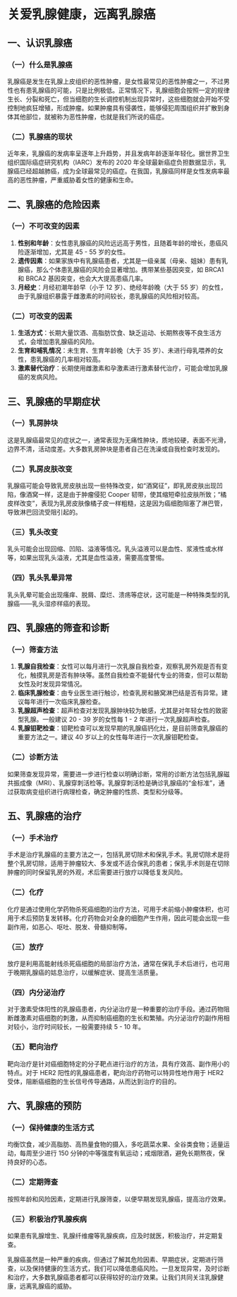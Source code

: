 # 关爱乳腺健康，远离乳腺癌

## 一、认识乳腺癌
### （一）什么是乳腺癌
乳腺癌是发生在乳腺上皮组织的恶性肿瘤，是女性最常见的恶性肿瘤之一，不过男性也有患乳腺癌的可能，只是比例极低。正常情况下，乳腺细胞会按照一定的规律生长、分裂和死亡，但当细胞的生长调控机制出现异常时，这些细胞就会开始不受控制地疯狂增殖，形成肿瘤。如果肿瘤具有侵袭性，能够侵犯周围组织并扩散到身体其他部位，就被称为恶性肿瘤，也就是我们所说的癌症。

### （二）乳腺癌的现状
近年来，乳腺癌的发病率呈逐年上升趋势，并且发病年龄逐渐年轻化。据世界卫生组织国际癌症研究机构（IARC）发布的 2020 年全球最新癌症负担数据显示，乳腺癌已经超越肺癌，成为全球最常见的癌症。在我国，乳腺癌同样是女性发病率最高的恶性肿瘤，严重威胁着女性的健康和生命。

## 二、乳腺癌的危险因素
### （一）不可改变的因素
1. **性别和年龄**：女性患乳腺癌的风险远远高于男性，且随着年龄的增长，患癌风险逐渐增加，尤其是 45 - 55 岁的女性。
2. **遗传因素**：如果家族中有乳腺癌患者，尤其是一级亲属（母亲、姐妹）患有乳腺癌，那么个体患乳腺癌的风险会显著增加。携带某些基因突变，如 BRCA1 和 BRCA2 基因突变，也会大大提高患癌几率。
3. **月经史**：月经初潮年龄早（小于 12 岁）、绝经年龄晚（大于 55 岁）的女性，由于乳腺组织暴露于雌激素的时间较长，患乳腺癌的风险相对较高。

### （二）可改变的因素
1. **生活方式**：长期大量饮酒、高脂肪饮食、缺乏运动、长期熬夜等不良生活方式，会增加患乳腺癌的风险。
2. **生育和哺乳情况**：未生育、生育年龄晚（大于 35 岁）、未进行母乳喂养的女性，患乳腺癌的几率相对较高。
3. **激素替代治疗**：长期使用雌激素和孕激素进行激素替代治疗，可能会增加乳腺癌的发病风险。

## 三、乳腺癌的早期症状
### （一）乳房肿块
这是乳腺癌最常见的症状之一，通常表现为无痛性肿块，质地较硬，表面不光滑，边界不清，活动度差。大多数乳房肿块是患者自己在洗澡或自我检查时发现的。

### （二）乳房皮肤改变
乳腺癌可能会导致乳房皮肤出现一些特殊改变，如“酒窝征”，即乳房皮肤出现凹陷，像酒窝一样，这是由于肿瘤侵犯 Cooper 韧带，使其缩短牵拉皮肤所致；“橘皮样改变”，表现为乳房皮肤像橘子皮一样粗糙，这是因为癌细胞阻塞了淋巴管，导致淋巴回流受阻引起的。

### （三）乳头改变
乳头可能会出现回缩、凹陷、溢液等情况。乳头溢液可以是血性、浆液性或水样等，如果出现乳头溢液，尤其是血性溢液，需要高度警惕。

### （四）乳头乳晕异常
乳头乳晕可能会出现瘙痒、脱屑、糜烂、溃疡等症状，这可能是一种特殊类型的乳腺癌——乳头湿疹样癌的表现。

## 四、乳腺癌的筛查和诊断
### （一）筛查方法
1. **乳腺自我检查**：女性可以每月进行一次乳腺自我检查，观察乳房外观是否有变化，触摸乳房是否有肿块等。虽然自我检查不能替代专业的筛查，但可以帮助女性及时发现异常情况。
2. **临床乳腺检查**：由专业医生进行触诊，检查乳房和腋窝淋巴结是否有异常。建议每年进行一次临床乳腺检查。
3. **乳腺超声检查**：超声检查对发现乳腺肿块较为敏感，尤其是对年轻女性的致密型乳腺。一般建议 20 - 39 岁的女性每 1 - 2 年进行一次乳腺超声检查。
4. **乳腺钼靶检查**：钼靶检查可以发现早期的乳腺癌钙化灶，是目前筛查乳腺癌的重要方法之一。建议 40 岁以上的女性每年进行一次乳腺钼靶检查。

### （二）诊断方法
如果筛查发现异常，需要进一步进行检查以明确诊断，常用的诊断方法包括乳腺磁共振成像（MRI）、乳腺穿刺活检等。乳腺穿刺活检是确诊乳腺癌的“金标准”，通过获取病变组织进行病理检查，确定肿瘤的性质、类型和分级等。

## 五、乳腺癌的治疗
### （一）手术治疗
手术是治疗乳腺癌的主要方法之一，包括乳房切除术和保乳手术。乳房切除术是将整个乳房切除，适用于肿瘤较大、多发或不适合保乳的患者；保乳手术则是在切除肿瘤的同时保留乳房的外观，术后需要进行放疗以降低复发风险。

### （二）化疗
化疗是通过使用化学药物杀死癌细胞的治疗方法，可用于术前缩小肿瘤体积，也可用于术后预防复发转移。化疗药物会对全身的细胞产生作用，因此可能会出现一些副作用，如恶心、呕吐、脱发、骨髓抑制等。

### （三）放疗
放疗是利用高能射线杀死癌细胞的局部治疗方法，通常在保乳手术后进行，也可用于晚期乳腺癌的姑息治疗，以缓解症状、提高生活质量。

### （四）内分泌治疗
对于激素受体阳性的乳腺癌患者，内分泌治疗是一种重要的治疗手段。通过药物阻断雌激素对癌细胞的刺激，从而抑制癌细胞的生长和繁殖。内分泌治疗的副作用相对较小，治疗时间较长，一般需要持续 5 - 10 年。

### （五）靶向治疗
靶向治疗是针对癌细胞特定的分子靶点进行治疗的方法，具有疗效高、副作用小的特点。对于 HER2 阳性的乳腺癌患者，靶向治疗药物可以特异性地作用于 HER2 受体，阻断癌细胞的生长信号传导通路，从而达到治疗的目的。

## 六、乳腺癌的预防
### （一）保持健康的生活方式
均衡饮食，减少高脂肪、高热量食物的摄入，多吃蔬菜水果、全谷类食物；适量运动，每周至少进行 150 分钟的中等强度有氧运动；戒烟限酒，避免长期熬夜，保持良好的心态。

### （二）定期筛查
按照年龄和风险因素，定期进行乳腺筛查，以便早期发现乳腺癌，提高治疗效果。

### （三）积极治疗乳腺疾病
如果患有乳腺增生、乳腺纤维瘤等乳腺疾病，应及时就医，积极治疗，并定期复查。

乳腺癌虽然是一种严重的疾病，但通过了解其危险因素、早期症状，定期进行筛查，以及保持健康的生活方式，我们可以降低患癌风险。一旦发现异常，及时诊断和治疗，大多数乳腺癌患者都可以获得较好的治疗效果。让我们共同关注乳腺健康，远离乳腺癌的威胁。 